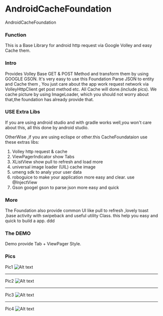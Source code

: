 AndroidCacheFoundation
======================

AndroidCacheFoundation

### Function
This is a Base Library for android http request via Google Volley and easy Cache them.

### Intro
Provides Volley Base GET & POST Method and transform them by using GOOGLE GSON. It's very easy to use this
Foundation Parse JSON  to entity and Cache them , You just care about the app work request network via VolleyHttpClient get post
method etc. All Cache will done.(include pics). We cache picture by using ImageLoader, which you should not worry about that,the foundation
has already provide that.

### USE Extra Libs

If you are using android studio and with gradle works well,you won't care about this, all this done by android studio.

OtherWise ,if you are using eclispe or other.this CacheFoundataion use these extras libs:

1. Volley    http request & cache
2. ViewPagerIndicator   show Tabs
3. XListView  show pull to refresh and load more
4. universal image loader (UIL) cache image
5. umeng sdk to analy your user data
6. roboguice to make your application more easy and clear. use @InjectView
7. Gson googel gson to parse json more easy and quick

### More

The Foundation also provide common UI like pull to refresh ,lovely toast ,base activity with swipeback and useful utility Class.
this help you easy and quick to build a app.
ddd
### The DEMO

Demo provide Tab + ViewPager Style.



### Pics

Pic1
![Alt text](1.png "Optional title")

- - - 

Pic2
![Alt text](2.png "Optional title")

- - - 

Pic3
![Alt text](3.png "Optional title")

- - - 

Pic4
![Alt text](4.png "Optional title")